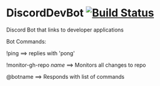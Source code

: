 # DiscordDevBot                                        [![Build Status](https://travis-ci.org/dellinger/DiscordDevBot.svg?branch=master)](https://travis-ci.org/dellinger/DiscordDevBot)
Discord Bot that links to developer applications

Bot Commands:

!ping  ==> replies with 'pong'

!monitor-gh-repo *name* ==> Monitors all changes to repo

@botname ==> Responds with list of commands
